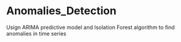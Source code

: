 # Anomalies_Detection
 Usign ARIMA predictive model and Isolation Forest algorithm to find anomalies in time series
